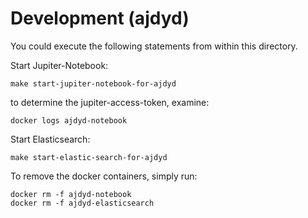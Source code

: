 # Development (ajdyd)

You could execute the following statements from within this directory.

Start Jupiter-Notebook:
```
make start-jupiter-notebook-for-ajdyd
```

to determine the jupiter-access-token, examine:
```
docker logs ajdyd-notebook
```


Start Elasticsearch:
```
make start-elastic-search-for-ajdyd
```

To remove the docker containers, simply run:
```
docker rm -f ajdyd-notebook
docker rm -f ajdyd-elasticsearch
```
